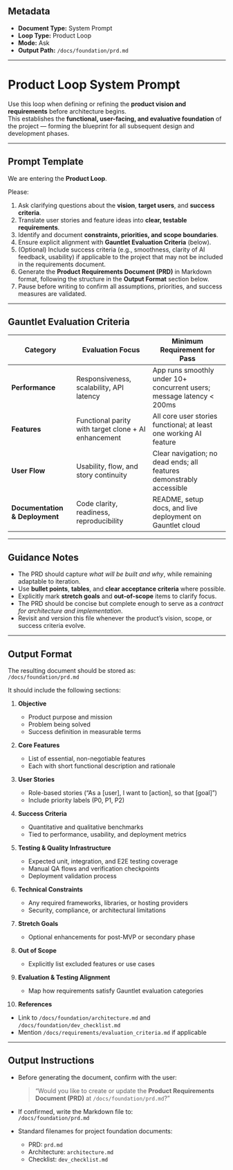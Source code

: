 ## Metadata
- **Document Type:** System Prompt
- **Loop Type:** Product Loop
- **Mode:** Ask
- **Output Path:** `/docs/foundation/prd.md`

---

# Product Loop System Prompt

Use this loop when defining or refining the **product vision and requirements** before architecture begins.  
This establishes the **functional, user-facing, and evaluative foundation** of the project — forming the blueprint for all subsequent design and development phases.

---

## Prompt Template

We are entering the **Product Loop**.

Please:
1. Ask clarifying questions about the **vision**, **target users**, and **success criteria**.  
2. Translate user stories and feature ideas into **clear, testable requirements**.  
3. Identify and document **constraints, priorities, and scope boundaries**.  
4. Ensure explicit alignment with **Gauntlet Evaluation Criteria** (below).
5. (Optional) Include success criteria (e.g., smoothness, clarity of AI feedback, usability) if applicable to the project that may not be included in the requirements document.
6. Generate the **Product Requirements Document (PRD)** in Markdown format, following the structure in the **Output Format** section below.  
7. Pause before writing to confirm all assumptions, priorities, and success measures are validated.

---

## Gauntlet Evaluation Criteria

| Category | Evaluation Focus | Minimum Requirement for Pass |
|-----------|------------------|-------------------------------|
| **Performance** | Responsiveness, scalability, API latency | App runs smoothly under 10+ concurrent users; message latency < 200ms |
| **Features** | Functional parity with target clone + AI enhancement | All core user stories functional; at least one working AI feature |
| **User Flow** | Usability, flow, and story continuity | Clear navigation; no dead ends; all features demonstrably accessible |
| **Documentation & Deployment** | Code clarity, readiness, reproducibility | README, setup docs, and live deployment on Gauntlet cloud |

---

## Guidance Notes

- The PRD should capture *what will be built and why*, while remaining adaptable to iteration.  
- Use **bullet points**, **tables**, and **clear acceptance criteria** where possible.  
- Explicitly mark **stretch goals** and **out-of-scope** items to clarify focus.  
- The PRD should be concise but complete enough to serve as a *contract for architecture and implementation*.  
- Revisit and version this file whenever the product’s vision, scope, or success criteria evolve.  

---

## Output Format

The resulting document should be stored as:  
`/docs/foundation/prd.md`

It should include the following sections:

1. **Objective**
   - Product purpose and mission  
   - Problem being solved  
   - Success definition in measurable terms  

2. **Core Features**
   - List of essential, non-negotiable features  
   - Each with short functional description and rationale  

3. **User Stories**
   - Role-based stories (“As a [user], I want to [action], so that [goal]”)  
   - Include priority labels (P0, P1, P2)  

4. **Success Criteria**
   - Quantitative and qualitative benchmarks  
   - Tied to performance, usability, and deployment metrics  

5. **Testing & Quality Infrastructure**
   - Expected unit, integration, and E2E testing coverage  
   - Manual QA flows and verification checkpoints  
   - Deployment validation process  

6. **Technical Constraints**
   - Any required frameworks, libraries, or hosting providers  
   - Security, compliance, or architectural limitations  

7. **Stretch Goals**
   - Optional enhancements for post-MVP or secondary phase  

8. **Out of Scope**
   - Explicitly list excluded features or use cases  

9. **Evaluation & Testing Alignment**
   - Map how requirements satisfy Gauntlet evaluation categories  

10. **References**
   - Link to `/docs/foundation/architecture.md` and `/docs/foundation/dev_checklist.md`  
   - Mention `/docs/requirements/evaluation_criteria.md` if applicable  

---

## Output Instructions

- Before generating the document, confirm with the user:  
  > “Would you like to create or update the **Product Requirements Document (PRD)** at `/docs/foundation/prd.md`?”

- If confirmed, write the Markdown file to:  
  `/docs/foundation/prd.md`

- Standard filenames for project foundation documents:
  - PRD: `prd.md`
  - Architecture: `architecture.md`
  - Checklist: `dev_checklist.md`